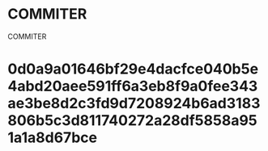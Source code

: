 # COMMITER
COMMITER






# 0d0a9a01646bf29e4dacfce040b5e4abd20aee591ff6a3eb8f9a0fee343ae3be8d2c3fd9d7208924b6ad3183806b5c3d811740272a28df5858a951a1a8d67bce
